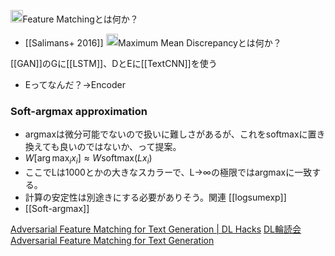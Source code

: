 
<img src='https://scrapbox.io/api/pages/nishio/nishio/icon' alt='nishio.icon' height="19.5"/>Feature Matchingとは何か？
- [[Salimans+ 2016]]
<img src='https://scrapbox.io/api/pages/nishio/nishio/icon' alt='nishio.icon' height="19.5"/>Maximum Mean Discrepancyとは何か？

[[GAN]]のGに[[LSTM]]、DとEに[[TextCNN]]を使う
- Eってなんだ？→Encoder

### Soft-argmax approximation
- argmaxは微分可能でないので扱いに難しさがあるが、これをsoftmaxに置き換えても良いのではないか、って提案。
- $W[\arg\max_i x_i] \approx W \mathrm{softmax}(L x_i)$
- ここでLは1000とかの大きなスカラーで、L→∞の極限ではargmaxに一致する。
- 計算の安定性は別途きにする必要がありそう。関連 [[logsumexp]]
- [[Soft-argmax]]

[Adversarial Feature Matching for Text Generation | DL Hacks](https://hacks.deeplearning.jp/adversarial-feature-matching-for-text-generation/)
[DL輪読会 Adversarial Feature Matching for Text Generation](https://www.slideshare.net/DeepLearningJP2016/dladversarial-feature-matching-for-text-generation)
